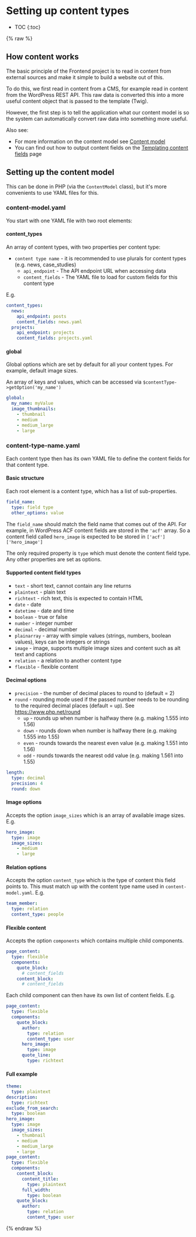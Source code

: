 # Setting up content types

* TOC
{:toc}

{% raw %}

## How content works

The basic principle of the Frontend project is to read in content from external sources and make it simple to build a 
website out of this.

To do this, we first read in content from a CMS, for example read in content from the WordPress REST API. This raw data 
is converted this into a more useful content object that is passed to the template (Twig).

However, the first step is to tell the application what our content model is so the system can automatically convert raw
 data into something more useful.

Also see:
* For more information on the content model see [Content model](../content-model.md)
* You can find out how to output content fields on the [Templating content fields](../templating/content-fields.md) page 

## Setting up the content model

This can be done in PHP (via the `ContentModel` class), but it's more convenients to use YAML files for this. 

### content-model.yaml

You start with one YAML file with two root elements:

#### content_types

An array of content types, with two properties per content type:

* `content type name` - it is recommended to use plurals for content types (e.g. news, case_studies)
    * `api_endpoint` - The API endpoint URL when accessing data
    * `content_fields` - The YAML file to load for custom fields for this content type 

E.g. 

```yaml
content_types:
  news:
    api_endpoint: posts
    content_fields: news.yaml
  projects:
    api_endpoint: projects
    content_fields: projects.yaml
```

#### global

Global options which are set by default for all your content types. For example, default image sizes.

An array of keys and values, which can be accessed via `$contentType->getOption('my_name')`

```yaml
global:
  my_name: myValue
  image_thumbnails:
    - thumbnail
    - medium
    - medium_large
    - large
```

### content-type-name.yaml 

Each content type then has its own YAML file to define the content fields for that content type.

#### Basic structure 

Each root element is a content type, which has a list of sub-properties.

```yaml
field_name:
  type: field type
  other_options: value
```

The `field_name` should match the field name that comes out of the API. For example, in WordPress ACF content fields 
are stored in the `'acf'` array. So a content field called `hero_image` is expected to be stored in `['acf']['hero_image']` 

The only required property is `type` which must denote the content field type. Any other properties are set 
as options. 

#### Supported content field types

* `text` - short text, cannot contain any line returns
* `plaintext` - plain text
* `richtext` - rich text, this is expected to contain HTML
* `date` - date 
* `datetime` - date and time
* `boolean` - true or false
* `number` - integer number
* `decimal` - decimal number
* `plainarray` - array with simple values (strings, numbers, boolean values), keys can be integers or strings
* `image` - image, supports multiple image sizes and content such as alt text and captions
* `relation` - a relation to another content type
* `flexible` - flexible content

#### Decimal options

* `precision` - the number of decimal places to round to (default = 2)
* `round` - rounding mode used if the passed number needs to be rounding to the required decimal places (default = up). See https://www.php.net/round
    * `up` - rounds up when number is halfway there (e.g. making 1.555 into 1.56)
    * `down` - rounds down when number is halfway there (e.g. making 1.555 into 1.55)
    * `even` - rounds towards the nearest even value (e.g. making 1.551 into 1.56)
    * `odd` - rounds towards the nearest odd value (e.g. making 1.561 into 1.55)

```yaml
length:
  type: decimal
  precision: 4
  round: down
```

#### Image options

Accepts the option `image_sizes` which is an array of available image sizes. E.g.

```yaml
hero_image:
  type: image
  image_sizes:
    - medium
    - large
```

#### Relation options

Accepts the option `content_type` which is the type of content this field points to. This must match up with 
the content type name used in `content-model.yaml`. E.g.

```yaml
team_member:
  type: relation
  content_type: people
```

#### Flexible content 

Accepts the option `components` which contains multiple child components. 

```yaml
page_content:
  type: flexible
  components:
    quote_block:
      # content_fields
    content_block:
      # content_fields
```             

Each child component can then have its own list of content fields. E.g.

```yaml
page_content:
  type: flexible
  components:
    quote_block:
      author:
        type: relation
        content_type: user
      hero_image:
        type: image
      quote_line:
        type: richtext  
```

#### Full example

```yaml
theme:
  type: plaintext
description:
  type: richtext
exclude_from_search:
  type: boolean
hero_image:
  type: image
  image_sizes:
    - thumbnail
    - medium
    - medium_large
    - large
page_content:
  type: flexible
  components:
    content_block:
      content_title:
        type: plaintext
      full_width:
        type: boolean
    quote_block:
      author:
        type: relation
        content_type: user
```

{% endraw %}